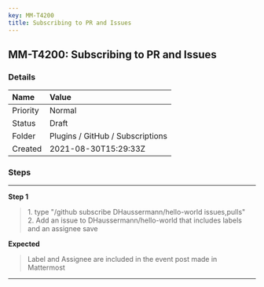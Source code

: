 ```yaml
---
key: MM-T4200
title: Subscribing to PR and Issues
---
```


## MM-T4200: Subscribing to PR and Issues

### Details

| Name     | Value                            |
| :------- | :------------------------------- |
| Priority | Normal                           |
| Status   | Draft                            |
| Folder   | Plugins / GitHub / Subscriptions |
| Created  | 2021-08-30T15:29:33Z             |

### Steps

<hr/>

**Step 1**

> <article>1. type &quot;/github subscribe DHaussermann/hello-world issues,pulls&quot;<br />2. Add an issue to DHaussermann/hello-world that includes labels and an assignee save</article>

**Expected**

> <article>Label and Assignee are included in the event post made in Mattermost</article>

<hr/>
